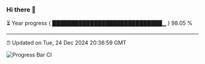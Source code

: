### Hi there 👋

⏳ Year progress { █████████████████████████████▁ } 98.05 %

---

⏰ Updated on Tue, 24 Dec 2024 20:36:59 GMT

![Progress Bar CI](https://github.com/IshwaranRudhara/GIT-ACTION/workflows/Progress%20Bar%20CI/badge.svg)
